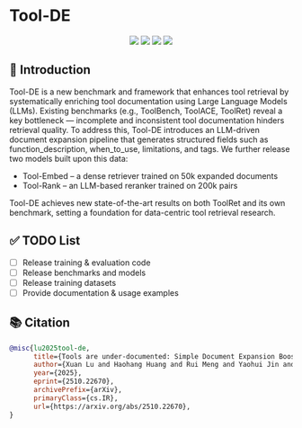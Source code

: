 # Tool-DE

<p align="center">
  <a href="https://arxiv.org/abs/2510.22670"><img src="https://img.shields.io/badge/Paper-arXiv-b31b1b.svg"></a>
  <a href="https://opensource.org/licenses/Apache-2.0"><img src="https://img.shields.io/badge/License-Apache_2.0-green.svg"></a>
  <a href="#code-coming-soon"><img src="https://img.shields.io/badge/Code-Coming%20Soon-orange.svg"></a>
  <a href="#models-coming-soon"><img src="https://img.shields.io/badge/Models-Coming%20Soon-blue.svg"></a>
</p>


## 📖 Introduction
Tool-DE is a new benchmark and framework that enhances tool retrieval by systematically enriching tool documentation using Large Language Models (LLMs).
Existing benchmarks (e.g., ToolBench, ToolACE, ToolRet) reveal a key bottleneck — incomplete and inconsistent tool documentation hinders retrieval quality.
To address this, Tool-DE introduces an LLM-driven document expansion pipeline that generates structured fields such as function_description, when_to_use, limitations, and tags.
We further release two models built upon this data:
- Tool-Embed – a dense retriever trained on 50k expanded documents
- Tool-Rank – an LLM-based reranker trained on 200k pairs

Tool-DE achieves new state-of-the-art results on both ToolRet and its own benchmark, setting a foundation for data-centric tool retrieval research.

## ✅ TODO List
- [ ] Release training & evaluation code
- [ ] Release benchmarks and models
- [ ] Release training datasets
- [ ] Provide documentation & usage examples

## 📚 Citation
```bibtex
@misc{lu2025tool-de,
      title={Tools are under-documented: Simple Document Expansion Boosts Tool Retrieval}, 
      author={Xuan Lu and Haohang Huang and Rui Meng and Yaohui Jin and Wenjun Zeng and Xiaoyu Shen},
      year={2025},
      eprint={2510.22670},
      archivePrefix={arXiv},
      primaryClass={cs.IR},
      url={https://arxiv.org/abs/2510.22670}, 
}
```
